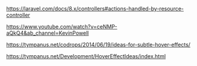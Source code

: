 https://laravel.com/docs/8.x/controllers#actions-handled-by-resource-controller

https://www.youtube.com/watch?v=ceNMP-aQkQ4&ab_channel=KevinPowell

https://tympanus.net/codrops/2014/06/19/ideas-for-subtle-hover-effects/

https://tympanus.net/Development/HoverEffectIdeas/index.html
